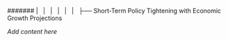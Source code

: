 ####### |   |   |   |   |   |   ├── Short-Term Policy Tightening with Economic Growth Projections

*Add content here*